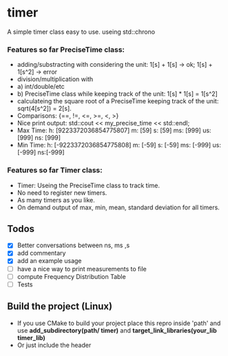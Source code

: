 # timer
A simple timer class easy to use. useing std::chrono

### Features so far PreciseTime class:
 * adding/substracting with considering the unit: 1[s] + 1[s] -> ok; 1[s] + 1[s^2] -> error
 * division/multiplication with
 * a) int/double/etc
 * b) PreciseTime class while keeping track of the unit: 1[s] * 1[s] = 1[s^2]
 * calculateing the square root of a PreciseTime keeping track of the unit: sqrt(4[s^2]) = 2[s].
 * Comparisons: {==, !=, <=, >=, <, >}
 * Nice print output: std::cout << my_precise_time << std::endl;
 * Max Time: h: [9223372036854775807] m: [59]  s: [59]  ms: [999] us: [999] ns: [999]
 * Min Time: h: [-9223372036854775808] m: [-59]  s: [-59]  ms: [-999] us: [-999] ns:[-999]

### Features so far Timer class:
 * Timer: Useing the PreciseTime class to track time.
 * No need to register new timers.
 * As many timers as you like.
 * On demand output of max, min, mean, standard deviation for all timers.
 
## Todos
 - [x] Better conversations between ns, ms ,s
 - [x] add commentary
 - [x] add an example usage
 - [ ] have a nice way to print measurements to file
 - [ ] compute Frequency Distribution Table
 - [ ] Tests
 
## Build the project (Linux)
* If you use CMake to build your project place this repro inside 'path' and use **add_subdirectory(path/
timer)** and **target_link_libraries(your_lib timer_lib)**
* Or just include the header
